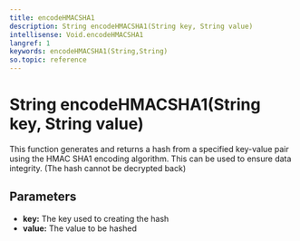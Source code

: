 ```yaml
---
title: encodeHMACSHA1
description: String encodeHMACSHA1(String key, String value)
intellisense: Void.encodeHMACSHA1
langref: 1
keywords: encodeHMACSHA1(String,String)
so.topic: reference
---
```


# String encodeHMACSHA1(String key, String value)

This function generates and returns a hash from a specified key-value pair using the HMAC SHA1 encoding algorithm. This can be used to ensure data integrity. (The hash cannot be decrypted back)

## Parameters

* **key:** The key used to creating the hash
* **value:** The value to be hashed
